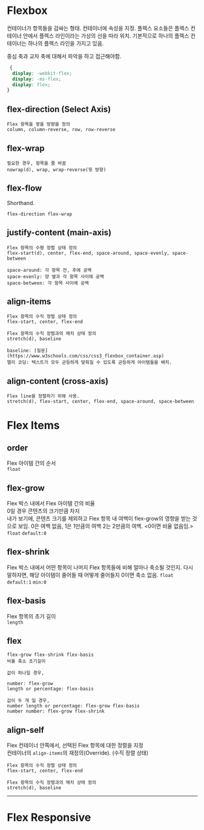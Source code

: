 # Flexbox



컨테이너가 항목들을 감싸는 형태.
컨테이너에 속성을 지정.
플렉스 요소들은 플렉스 컨테이너 안에서 플렉스 라인이라는 가상의 선을 따라 위치.
기본적으로 하나의 플렉스 컨테이너는 하나의 플렉스 라인을 가지고 있음.

중심 축과 교차 축에 대해서 파악을 하고 접근해야함.

```css
 {
  display: -webkit-flex;
  display: -ms-flex;
  display: flex;
}
```

## flex-direction (Select Axis)

```
Flex 항목을 쌓을 방향을 정의
column, column-reverse, row, row-reverse
```

## flex-wrap

```
필요한 경우, 항목을 줄 바꿈
nowrap(d), wrap, wrap-reverse(윗 방향)
```

## flex-flow

Shorthand.

```
flex-direction flex-wrap
```

## justify-content (main-axis)

```
Flex 항목의 수평 정렬 상태 정의
flex-start(d), center, flex-end, space-around, space-evenly, space-between

space-around: 각 항목 전, 후에 공백
space-evenly: 양 옆과 각 항목 사이에 공백
space-between: 각 항목 사이에 공백
```

## align-items

```
Flex 항목의 수직 정렬 상태 정의
flex-start, center, flex-end

Flex 항목의 수직 정렬과의 매치 상태 정의
stretch(d), baseline

baseline: [질문](https://www.w3schools.com/css/css3_flexbox_container.asp)
엘리 코딩: 텍스트가 모두 균등하게 맞춰질 수 있도록 균등하게 아이템들을 배치.
```

## align-content (cross-axis)

```
Flex line을 정렬하기 위해 사용.
stretch(d), flex-start, center, flex-end, space-around, space-between

```

# Flex Items

## order

Flex 아이템 간의 순서  
`float`

## flex-grow

Flex 박스 내에서 Flex 아이템 간의 비율  
0일 경우 콘텐츠의 크기만큼 차지  
내가 보기에, 콘텐츠 크기를 제외하고 Flex 항목 내 여백이 flex-grow의 영향을 받는 것으로 보임.
0은 여백 없음, 1은 1만큼의 여백 2는 2만큼의 여백.
<0이면 비율 없음임.>
`float` `default:0`

## flex-shrink

Flex 박스 내에서 어떤 항목이 나머지 Flex 항목들에 비해 얼마나 축소될 것인지.
다시 말하자면, 해당 아이템이 줄어들 때 어떻게 줄어들지
0이면 축소 없음.
`float` `default:1` `min:0`

## flex-basis

Flex 항목의 초기 길이  
`length`

## flex

`flex-grow flex-shrink flex-basis`  
`비율 축소 초기길이`

```
값이 하나일 경우,

number: flex-grow
length or percentage: flex-basis

값이 두 개 일 경우,
number length or percentage: flex-grow flex-basis
number number: flex-grow flex-shrink
```

## align-self

Flex 컨테이너 안쪽에서, 선택된 Flex 항목에 대한 정렬을 지정  
컨테이너의 `align-items`의 재정의(Override). (수직 정렬 상태)

```
Flex 항목의 수직 정렬 상태 정의
flex-start, center, flex-end

Flex 항목의 수직 정렬과의 매치 상태 정의
stretch(d), baseline
```

<hr>

# Flex Responsive
